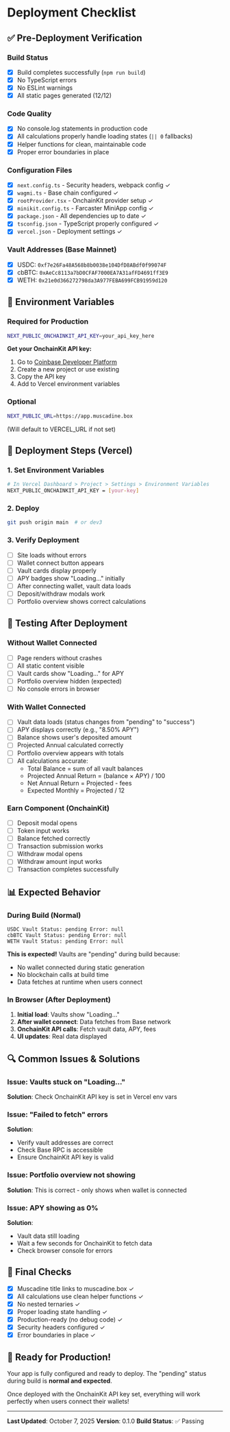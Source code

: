 # Deployment Checklist

## ✅ Pre-Deployment Verification

### Build Status
- [x] Build completes successfully (`npm run build`)
- [x] No TypeScript errors
- [x] No ESLint warnings
- [x] All static pages generated (12/12)

### Code Quality
- [x] No console.log statements in production code
- [x] All calculations properly handle loading states (`|| 0` fallbacks)
- [x] Helper functions for clean, maintainable code
- [x] Proper error boundaries in place

### Configuration Files
- [x] `next.config.ts` - Security headers, webpack config ✓
- [x] `wagmi.ts` - Base chain configured ✓
- [x] `rootProvider.tsx` - OnchainKit provider setup ✓
- [x] `minikit.config.ts` - Farcaster MiniApp config ✓
- [x] `package.json` - All dependencies up to date ✓
- [x] `tsconfig.json` - TypeScript properly configured ✓
- [x] `vercel.json` - Deployment settings ✓

### Vault Addresses (Base Mainnet)
- [x] USDC: `0xf7e26Fa48A568b8b0038e104DfD8ABdf0f99074F`
- [x] cbBTC: `0xAeCc8113a7bD0CFAF7000EA7A31afFD4691ff3E9`
- [x] WETH: `0x21e0d366272798da3A977FEBA699FCB91959d120`

## 🔐 Environment Variables

### Required for Production
```bash
NEXT_PUBLIC_ONCHAINKIT_API_KEY=your_api_key_here
```

**Get your OnchainKit API key:**
1. Go to [Coinbase Developer Platform](https://portal.cdp.coinbase.com/products/onchainkit)
2. Create a new project or use existing
3. Copy the API key
4. Add to Vercel environment variables

### Optional
```bash
NEXT_PUBLIC_URL=https://app.muscadine.box
```
(Will default to VERCEL_URL if not set)

## 🚀 Deployment Steps (Vercel)

### 1. Set Environment Variables
```bash
# In Vercel Dashboard > Project > Settings > Environment Variables
NEXT_PUBLIC_ONCHAINKIT_API_KEY = [your-key]
```

### 2. Deploy
```bash
git push origin main  # or dev3
```

### 3. Verify Deployment
- [ ] Site loads without errors
- [ ] Wallet connect button appears
- [ ] Vault cards display properly
- [ ] APY badges show "Loading..." initially
- [ ] After connecting wallet, vault data loads
- [ ] Deposit/withdraw modals work
- [ ] Portfolio overview shows correct calculations

## 🧪 Testing After Deployment

### Without Wallet Connected
- [ ] Page renders without crashes
- [ ] All static content visible
- [ ] Vault cards show "Loading..." for APY
- [ ] Portfolio overview hidden (expected)
- [ ] No console errors in browser

### With Wallet Connected
- [ ] Vault data loads (status changes from "pending" to "success")
- [ ] APY displays correctly (e.g., "8.50% APY")
- [ ] Balance shows user's deposited amount
- [ ] Projected Annual calculated correctly
- [ ] Portfolio overview appears with totals
- [ ] All calculations accurate:
  - Total Balance = sum of all vault balances
  - Projected Annual Return = (balance × APY) / 100
  - Net Annual Return = Projected - fees
  - Expected Monthly = Projected / 12

### Earn Component (OnchainKit)
- [ ] Deposit modal opens
- [ ] Token input works
- [ ] Balance fetched correctly
- [ ] Transaction submission works
- [ ] Withdraw modal opens
- [ ] Withdraw amount input works
- [ ] Transaction completes successfully

## 📊 Expected Behavior

### During Build (Normal)
```
USDC Vault Status: pending Error: null
cbBTC Vault Status: pending Error: null
WETH Vault Status: pending Error: null
```
**This is expected!** Vaults are "pending" during build because:
- No wallet connected during static generation
- No blockchain calls at build time
- Data fetches at runtime when users connect

### In Browser (After Deployment)
1. **Initial load**: Vaults show "Loading..."
2. **After wallet connect**: Data fetches from Base network
3. **OnchainKit API calls**: Fetch vault data, APY, fees
4. **UI updates**: Real data displayed

## 🔍 Common Issues & Solutions

### Issue: Vaults stuck on "Loading..."
**Solution**: Check OnchainKit API key is set in Vercel env vars

### Issue: "Failed to fetch" errors
**Solution**: 
- Verify vault addresses are correct
- Check Base RPC is accessible
- Ensure OnchainKit API key is valid

### Issue: Portfolio overview not showing
**Solution**: This is correct - only shows when wallet is connected

### Issue: APY showing as 0%
**Solution**: 
- Vault data still loading
- Wait a few seconds for OnchainKit to fetch data
- Check browser console for errors

## 📝 Final Checks

- [x] Muscadine title links to muscadine.box ✓
- [x] All calculations use clean helper functions ✓
- [x] No nested ternaries ✓
- [x] Proper loading state handling ✓
- [x] Production-ready (no debug code) ✓
- [x] Security headers configured ✓
- [x] Error boundaries in place ✓

## 🎉 Ready for Production!

Your app is fully configured and ready to deploy. The "pending" status during build is **normal and expected**. 

Once deployed with the OnchainKit API key set, everything will work perfectly when users connect their wallets!

---

**Last Updated**: October 7, 2025
**Version**: 0.1.0
**Build Status**: ✅ Passing

